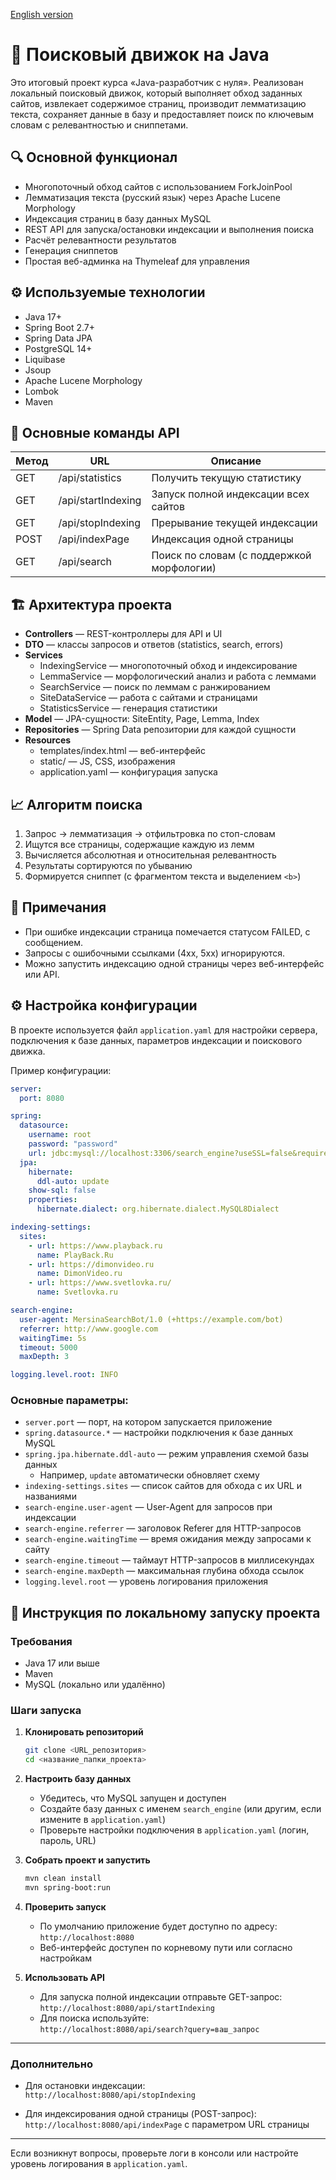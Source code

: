 [English version](README_EN.md)

# 🧠 Поисковый движок на Java

Это итоговый проект курса «Java-разработчик с нуля». Реализован локальный поисковый движок, который выполняет обход заданных сайтов, извлекает содержимое страниц, производит лемматизацию текста, сохраняет данные в базу и предоставляет поиск по ключевым словам с релевантностью и сниппетами.

## 🔍 Основной функционал

- Многопоточный обход сайтов с использованием ForkJoinPool
- Лемматизация текста (русский язык) через Apache Lucene Morphology
- Индексация страниц в базу данных MySQL
- REST API для запуска/остановки индексации и выполнения поиска
- Расчёт релевантности результатов
- Генерация сниппетов
- Простая веб-админка на Thymeleaf для управления

## ⚙️ Используемые технологии

- Java 17+
- Spring Boot 2.7+
- Spring Data JPA
- PostgreSQL 14+
- Liquibase
- Jsoup
- Apache Lucene Morphology
- Lombok
- Maven

## 🧪 Основные команды API

| Метод | URL               | Описание                              |
|-------|-------------------|-------------------------------------|
| GET   | /api/statistics    | Получить текущую статистику          |
| GET   | /api/startIndexing | Запуск полной индексации всех сайтов |
| GET   | /api/stopIndexing  | Прерывание текущей индексации        |
| POST  | /api/indexPage     | Индексация одной страницы            |
| GET   | /api/search        | Поиск по словам (с поддержкой морфологии) |

## 🏗️ Архитектура проекта

- **Controllers** — REST-контроллеры для API и UI
- **DTO** — классы запросов и ответов (statistics, search, errors)
- **Services**
    - IndexingService — многопоточный обход и индексирование
    - LemmaService — морфологический анализ и работа с леммами
    - SearchService — поиск по леммам с ранжированием
    - SiteDataService — работа с сайтами и страницами
    - StatisticsService — генерация статистики
- **Model** — JPA-сущности: SiteEntity, Page, Lemma, Index
- **Repositories** — Spring Data репозитории для каждой сущности
- **Resources**
    - templates/index.html — веб-интерфейс
    - static/ — JS, CSS, изображения
    - application.yaml — конфигурация запуска

## 📈 Алгоритм поиска

1. Запрос → лемматизация → отфильтровка по стоп-словам
2. Ищутся все страницы, содержащие каждую из лемм
3. Вычисляется абсолютная и относительная релевантность
4. Результаты сортируются по убыванию
5. Формируется сниппет (с фрагментом текста и выделением `<b>`)

## 📌 Примечания

- При ошибке индексации страница помечается статусом FAILED, с сообщением.
- Запросы с ошибочными ссылками (4xx, 5xx) игнорируются.
- Можно запустить индексацию одной страницы через веб-интерфейс или API.

## ⚙️ Настройка конфигурации

В проекте используется файл `application.yaml` для настройки сервера, подключения к базе данных, параметров индексации и поискового движка.

Пример конфигурации:

```yaml
server:
  port: 8080

spring:
  datasource:
    username: root
    password: "password"
    url: jdbc:mysql://localhost:3306/search_engine?useSSL=false&requireSSL=false&allowPublicKeyRetrieval=true
  jpa:
    hibernate:
      ddl-auto: update
    show-sql: false
    properties:
      hibernate.dialect: org.hibernate.dialect.MySQL8Dialect

indexing-settings:
  sites:
    - url: https://www.playback.ru
      name: PlayBack.Ru
    - url: https://dimonvideo.ru
      name: DimonVideo.ru
    - url: https://www.svetlovka.ru/
      name: Svetlovka.ru

search-engine:
  user-agent: MersinaSearchBot/1.0 (+https://example.com/bot)
  referrer: http://www.google.com
  waitingTime: 5s
  timeout: 5000
  maxDepth: 3

logging.level.root: INFO
```
### Основные параметры:

- `server.port` — порт, на котором запускается приложение  
- `spring.datasource.*` — настройки подключения к базе данных MySQL  
- `spring.jpa.hibernate.ddl-auto` — режим управления схемой базы данных  
  - Например, `update` автоматически обновляет схему  
- `indexing-settings.sites` — список сайтов для обхода с их URL и названиями  
- `search-engine.user-agent` — User-Agent для запросов при индексации  
- `search-engine.referrer` — заголовок Referer для HTTP-запросов  
- `search-engine.waitingTime` — время ожидания между запросами к сайту  
- `search-engine.timeout` — таймаут HTTP-запросов в миллисекундах  
- `search-engine.maxDepth` — максимальная глубина обхода ссылок  
- `logging.level.root` — уровень логирования приложения  

## 🚀 Инструкция по локальному запуску проекта

### Требования

- Java 17 или выше
- Maven
- MySQL (локально или удалённо)

### Шаги запуска

1. **Клонировать репозиторий**

    ```bash
    git clone <URL_репозитория>
    cd <название_папки_проекта>
    ```

2. **Настроить базу данных**

    - Убедитесь, что MySQL запущен и доступен
    - Создайте базу данных с именем `search_engine` (или другим, если измените в `application.yaml`)
    - Проверьте настройки подключения в `application.yaml` (логин, пароль, URL)

3. **Собрать проект и запустить**

    ```bash
    mvn clean install
    mvn spring-boot:run
    ```

4. **Проверить запуск**

    - По умолчанию приложение будет доступно по адресу:  
      `http://localhost:8080`
    - Веб-интерфейс доступен по корневому пути или согласно настройкам

5. **Использовать API**

    - Для запуска полной индексации отправьте GET-запрос:  
      `http://localhost:8080/api/startIndexing`
    - Для поиска используйте:  
      `http://localhost:8080/api/search?query=ваш_запрос`

---

### Дополнительно

- Для остановки индексации:  
  `http://localhost:8080/api/stopIndexing`

- Для индексирования одной страницы (POST-запрос):  
  `http://localhost:8080/api/indexPage` с параметром URL страницы

---

Если возникнут вопросы, проверьте логи в консоли или настройте уровень логирования в `application.yaml`.
